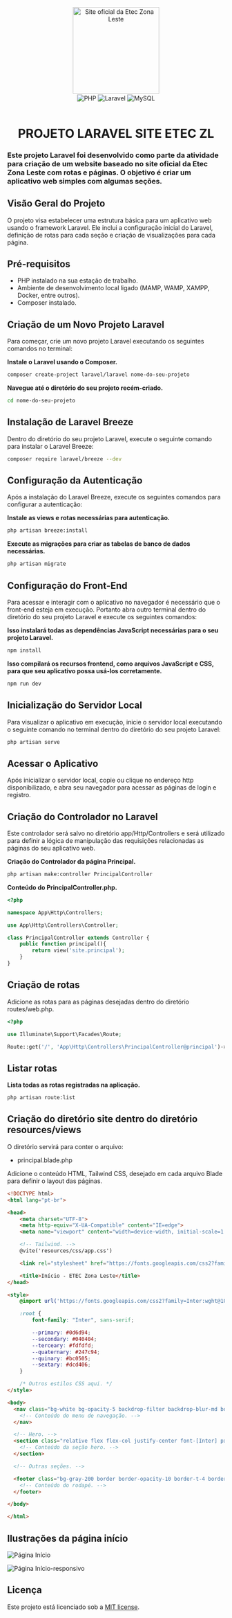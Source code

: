<div align="center">
  <a href="https://www.eteczonaleste.com.br/" title="Site oficial da Etec Zona Leste" target="_blank" rel='noopener noreferrer'>
    <img src="public/etec.png" width="200" alt="Site oficial da Etec Zona Leste">
  </a>
</div>

<div align="center">
  <img align="center" alt="PHP" src="https://img.shields.io/badge/PHP-777BB4?style=for-the-badge&logo=php&logoColor=white" />
  <img align="center" alt="Laravel" src="https://img.shields.io/badge/Laravel-FF2D20?style=for-the-badge&logo=laravel&logoColor=white" />
  <img align="center" alt="MySQL" src="https://img.shields.io/badge/MySQL-00000F?style=for-the-badge&logo=mysql&logoColor=white" />  
</div><br />

<div align="center">
  <h1>PROJETO LARAVEL SITE ETEC ZL</h1>
</div>

### Este projeto Laravel foi desenvolvido como parte da atividade para criação de um website baseado no site oficial da Etec Zona Leste com rotas e páginas. O objetivo é criar um aplicativo web simples com algumas seções.

## Visão Geral do Projeto

O projeto visa estabelecer uma estrutura básica para um aplicativo web usando o framework Laravel. Ele inclui a configuração inicial do Laravel, definição de rotas para cada seção e criação de visualizações para cada página.

## Pré-requisitos

- PHP instalado na sua estação de trabalho.
- Ambiente de desenvolvimento local ligado (MAMP, WAMP, XAMPP, Docker, entre outros).
- Composer instalado.

## Criação de um Novo Projeto Laravel

Para começar, crie um novo projeto Laravel executando os seguintes comandos no terminal:

**Instale o Laravel usando o Composer.**
```bash
composer create-project laravel/laravel nome-do-seu-projeto
```

**Navegue até o diretório do seu projeto recém-criado.**
```bash
cd nome-do-seu-projeto
```

## Instalação de Laravel Breeze

Dentro do diretório do seu projeto Laravel, execute o seguinte comando para instalar o Laravel Breeze:

```bash
composer require laravel/breeze --dev
```

## Configuração da Autenticação

Após a instalação do Laravel Breeze, execute os seguintes comandos para configurar a autenticação:

**Instale as views e rotas necessárias para autenticação.**
```bash
php artisan breeze:install
```

**Execute as migrações para criar as tabelas de banco de dados necessárias.**
```bash
php artisan migrate
```

## Configuração do Front-End

Para acessar e interagir com o aplicativo no navegador é necessário que o front-end esteja em execução. Portanto abra outro terminal dentro do diretório do seu projeto Laravel e execute os seguintes comandos:

**Isso instalará todas as dependências JavaScript necessárias para o seu projeto Laravel.**
```bash
npm install
```

**Isso compilará os recursos frontend, como arquivos JavaScript e CSS, para que seu aplicativo possa usá-los corretamente.**
```bash
npm run dev
```

## Inicialização do Servidor Local

Para visualizar o aplicativo em execução, inicie o servidor local executando o seguinte comando no terminal dentro do diretório do seu projeto Laravel:

```bash
php artisan serve
```

## Acessar o Aplicativo

Após inicializar o servidor local, copie ou clique no endereço http disponibilizado, e abra seu navegador para acessar as páginas de login e registro.

## Criação do Controlador no Laravel

Este controlador será salvo no diretório app/Http/Controllers e será utilizado para definir a lógica de manipulação das requisições relacionadas as páginas do seu aplicativo web.

**Criação do Controlador da página Principal.**
```bash
php artisan make:controller PrincipalController
```

**Conteúdo do PrincipalController.php.**
```php
<?php

namespace App\Http\Controllers;

use App\Http\Controllers\Controller;

class PrincipalController extends Controller {
    public function principal(){
        return view('site.principal');
    }
}
```
## Criação de rotas

Adicione as rotas para as páginas desejadas dentro do diretório routes/web.php.

```php
<?php

use Illuminate\Support\Facades\Route;

Route::get('/', 'App\Http\Controllers\PrincipalController@principal')->name('site.index');
```

## Listar rotas

**Lista todas as rotas registradas na aplicação.**
```bash
php artisan route:list
```

## Criação do diretório site dentro do diretório resources/views

O diretório servirá para conter o arquivo:
- principal.blade.php

Adicione o conteúdo HTML, Tailwind CSS, desejado em cada arquivo Blade para definir o layout das páginas.

```html
<!DOCTYPE html>
<html lang="pt-br">

<head>
    <meta charset="UTF-8">
    <meta http-equiv="X-UA-Compatible" content="IE=edge">
    <meta name="viewport" content="width=device-width, initial-scale=1.0">

    <!-- Tailwind. -->
    @vite('resources/css/app.css')

    <link rel="stylesheet" href="https://fonts.googleapis.com/css2?family=Material+Symbols+Outlined:opsz,wght,FILL,GRAD@24,400,0,0" />

    <title>Início - ETEC Zona Leste</title>
</head>

<style>
    @import url('https://fonts.googleapis.com/css2?family=Inter:wght@100..900&display=swap');

    :root {
        font-family: "Inter", sans-serif;

        --primary: #0d6d94;
        --secondary: #040404;
        --terceary: #fdfdfd;
        --quaternary: #247c94;
        --quinary: #bc0505;
        --sextary: #dcd406;
    }

    /* Outros estilos CSS aqui. */
</style>

<body>
  <nav class="bg-white bg-opacity-5 backdrop-filter backdrop-blur-md border border-opacity-10 border-white p-4 fixed top-0 left-0 w-full z-40">
    <!-- Conteúdo do menu de navegação. -->
  </nav>

  <!-- Hero. -->
  <section class="relative flex flex-col justify-center font-[Inter] px-12 py-8 pt-30 z-30" style="height: 100vh">
    <!-- Conteúdo da seção hero. -->
  </section>

  <!-- Outras seções. -->

  <footer class="bg-gray-200 border border-opacity-10 border-t-4 border-red-800 text-gray-900 pt-10 pb-5">
    <!-- Conteúdo do rodapé. -->
  </footer>

</body>

</html>
```

## Ilustrações da página início 

![Página Início](public/inicio.png)

![Página Início-responsivo](public/responsivo.png)

## Licença

Este projeto está licenciado sob a [MIT license](https://opensource.org/licenses/MIT).